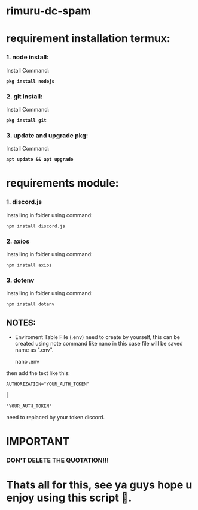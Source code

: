 # rimuru-dc-spam

# requirement installation termux:
### <p align="left">1. node install:</p>
<p align=" ">
Install Command:
<p align=" "><strong>

    pkg install nodejs

</p></strong></p>

### <p align="left">2. git install:</p>
<p align=" ">
Install Command:
<p align=" "><strong>

    pkg install git

</p></strong></p>

### <p align="left">3. update and upgrade pkg:</p>
<p align=" ">
Install Command:
<p align=" "><strong>

    apt update && apt upgrade

</p></strong></p>

# requirements module:

### <p align="left">1. discord.js</p>
<p align=" ">
Installing in folder using command:
<p align=" ">

    npm install discord.js

</p>
</p>

### <p align="left">2. axios</p>
<p align=" ">
Installing in folder using command:
<p align=" ">

    npm install axios

</p>
</p>

### <p align="left">3. dotenv</p>
<p align=" ">
Installing in folder using command:
<p align=" ">

    npm install dotenv

</p>
</p>

## NOTES:
- Enviroment Table File (.env) need to create by yourself, this can be created using note command like nano in this case file will be saved name as ".env".

    nano .env

then add the text like this:

    AUTHORIZATION="YOUR_AUTH_TOKEN"

|

    "YOUR_AUTH_TOKEN"

need to replaced by your token discord.
# IMPORTANT
### DON'T DELETE THE QUOTATION!!!

# Thats all for this, see ya guys hope u enjoy using this script 👋.
